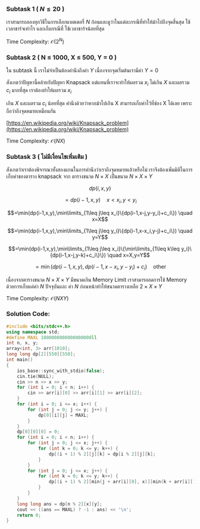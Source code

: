 ### Subtask 1 ( $N\leq 20$ )

เราสามารถลองทุกวิธีในการเลือกแบตเตอรี่ $N$ ก้อนและดูว่าในแต่ละกรณีที่ทำให้ม้าไปถึงจุดสิ้นสุด ใช้เวลาชาร์จเท่าไร และเก็บกรณีที่
ใช้เวลาชาร์จน้อยที่สุด

Time Complexity: $\mathcal{O}(2^N)$

### Subtask 2 ( N ≤ 1000, X ≤ 500, Y = 0 )

ใน subtask นี้ เราไม่จำเป็นต้องคำนึงถึงค่า $Y$ เนื่องจากจุดเริ่มต้นเรามีค่า $Y=0$

สังเกตว่าปัญหานี้คล้ายกับปัญหา Knapsack แต่แทนที่เราจะทำให้ผลรวม $x_i$ ไม่เกิน $X$ และผลรวม $c_i$ มากที่สุด เราต้องทำให้ผลรวม
$x_i$

เกิน $X$ และผลรวม $c_i$ น้อยที่สุด
คำนึงด้วยว่าหากม้าไปเกิน X สามารถเก็บค่าไว้ที่ช่อง X ได้เลย เพราะถือว่าถึงจุดหมายเหมือนกัน

[https://en.wikipedia.org/wiki/Knapsack_problem](https://en.wikipedia.org/wiki/Knapsack_problem)

Time Complexity: $\mathcal{O}(NX)$

### Subtask 3 ( ไม่มีเงื่อนไขเพิ่มเติม )

สังเกตว่าเราต้องพิจารณาทั้งสองแกนในการคำนึงว่าเราถึงจุดหมายแล้วหรือไม่ เราจึงต้องเพิ่มมิติในการเก็บค่าของตาราง knapsack จาก
ตารางขนาด $N\times X$ เป็นขนาด $N\times X\times Y$

$$dp(i,x,y)$$

$$=dp(i-1,x,y) \quad x<x_i,y<y_i$$

$$=\min(dp(i-1,x,y),\min\limits_{1\leq j\leq x_i}\{dp(i-1,x-j,y-y_i)+c_i\}) \quad x=X$$

$$=\min(dp(i-1,x,y),\min\limits_{1\leq j\leq y_i}\{dp(i-1,x-x_i,y-j)+c_i\}) \quad y=Y$$

$$=\min(dp(i-1,x,y),\min\limits_{1\leq j\leq x_i}\{\min\limits_{1\leq k\leq y_i}\{dp(i-1,x-j,y-k)+c_i\}\}) \quad x=X,y=Y$$

$$=\min(dp(i-1,x,y),dp(i-1,x-x_i,y-y_i)+c_i) \quad \text{other}$$

เนื่องจากตารางขนาด $N\times X\times Y$ มีขนาดเกิน Memory Limit เราสามารถลดการใช้ Memory ด้วยการเก็บแค่ค่า $N$ ปัจจุบันและ
ค่า $N$ ก่อนหน้าทำให้ขนาดตารางเหลือ $2\times X\times Y$

Time Complexity: $\mathcal{O}(NXY)$

### Solution Code:

```cpp
#include <bits/stdc++.h>
using namespace std;
#define MAXL 1000000000000000000ll
int n, x, y;
array<int, 3> arr[1010];
long long dp[2][550][550];
int main()
{
    ios_base::sync_with_stdio(false);
    cin.tie(NULL);
    cin >> n >> x >> y;
    for (int i = 0; i < n; i++) {
        cin >> arr[i][0] >> arr[i][1] >> arr[i][2];
    }
    for (int i = 0; i <= x; i++) {
        for (int j = 0; j <= y; j++) {
            dp[0][i][j] = MAXL;
        }
    }
    dp[0][0][0] = 0;
    for (int i = 0; i < n; i++) {
        for (int j = 0; j <= x; j++) {
            for (int k = 0; k <= y; k++) {
                dp[(i + 1) % 2][j][k] = dp[i % 2][j][k];
            }
        }
        for (int j = 0; j <= x; j++) {
            for (int k = 0; k <= y; k++) {
                dp[(i + 1) % 2][min(j + arr[i][0], x)][min(k + arr[i][1], y)] = min(dp[(i + 1) % 2][min(j + arr[i][0], x)][min(k + arr[i][1], y)], dp[i % 2][j][k] + arr[i][2]);
            }
        }
    }
    long long ans = dp[n % 2][x][y];
    cout << ((ans == MAXL) ? -1 : ans) << '\n';
    return 0;
}
```